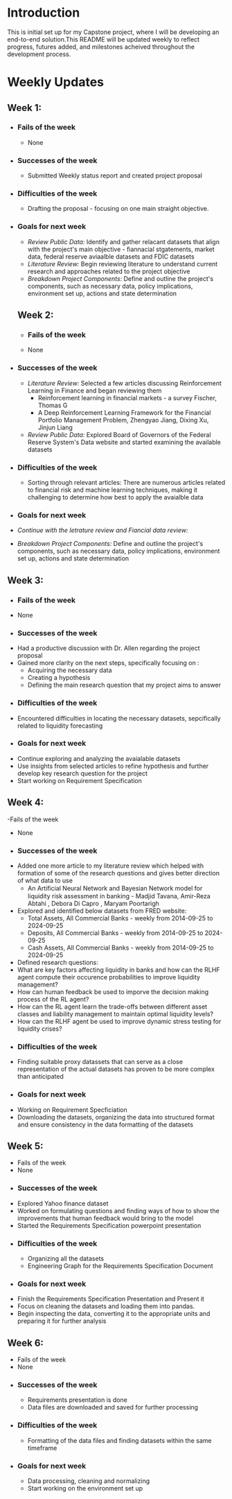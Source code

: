 # Introduction
This is initial set up for my Capstone project, where I will be developing an end-to-end solution.This README will be updated weekly to reflect progress,
futures added, and milestones acheived throughout the development process.
# Weekly Updates
## Week 1:
- ### Fails of the week
  - None
- ### Successes of the week
  - Submitted Weekly status report and created project proposal
- ### Difficulties of the week
  - Drafting the proposal - focusing on one main straight objective.
- ### Goals for next week
  -  *Review Public Data:* Identify and gather relacant datasets that align with the project's main objective - fiannacial stgatements, market data, federal reserve aviaalble datasets and FDIC datasets
  -  *Literature Review:* Begin reviewing literature to understand current research and approaches related to the project objective
  -  *Breakdown Project Components:* Define and outline the project's components, such as necessary data, policy implications, environment set up, actions and state determination

  ## Week 2:
  - ### Fails of the week
  - None 
- ### Successes of the week
  - *Literature Review:* Selected a few articles discussing Reinforcement Learning in Finance and began reviewing them
    -   Reinforcement learning in financial markets - a survey Fischer, Thomas G
    -   A Deep Reinforcement Learning Framework for the Financial Portfolio Management Problem, Zhengyao Jiang, Dixing Xu, Jinjun Liang
  - *Review Public Data:* Explored Board of Governors of the Federal Reserve System's Data website and started examining the available datasets
- ### Difficulties of the week
  - Sorting through relevant  articles: There are numerous articles related to financial risk and machine learning techniques, making it challenging to determine how best to apply the avaialble data
- ### Goals for next week
- *Continue with the letrature review and Fiancial data review:*
- *Breakdown Project Components:* Define and outline the project's components, such as necessary data, policy implications, environment set up, actions and state determination

## Week 3:
- ### Fails of the week
- None
- ### Successes of the week
- Had a productive discussion with Dr. Allen regarding the project proposal
- Gained more clarity on the next steps, specifically focusing on :
    - Acquiring the necessary data
    - Creating a hypothesis
    - Defining the main research question that my project aims to answer
- ### Difficulties of the week
- Encountered difficulties in locating the necessary datasets, sepcifically related to liquidity forecasting
-  ### Goals for next week
-  Continue exploring and analyzing the avaialable datasets
-  Use insights from selected articles to refine hypothesis and further develop key research question for the project
-  Start working on Requirement Specification

## Week 4:
-Fails of the week
- None 
- ### Successes of the week
- Added one more article to my literature review which helped with formation of some of the research questions and gives better direction of what data to use
  - An Artiﬁcial Neural Network and Bayesian Network model for liquidity risk assessment in banking - Madjid Tavana, Amir-Reza Abtahi , Debora Di Capro , Maryam Poortarigh
- Explored and identified below datasets from FRED website:
  -  Total Assets, All Commercial Banks - weekly from 2014-09-25 to 2024-09-25
  -  Deposits, All Commercial Banks - weekly from 2014-09-25 to 2024-09-25
  -  Cash Assets, All Commercial Banks - weekly from 2014-09-25 to 2024-09-25
- Defined research questions:
- What are key factors affecting liquidity in banks and how can the RLHF agent compute their occurence probabilities to improve liquidity management?
- How can human feedback be used to imporve the decision making process  of the RL agent?
- How can the RL agent learn the trade-offs between different asset classes and liability management to maintain optimal liquidity levels?
- How can the RLHF agent be used to improve dynamic stress testing for liquidity crises?
- ### Difficulties of the week
- Finding suitable proxy datassets that can serve as a close representation of the actual datasets has proven to be more complex than anticipated
- ### Goals for next week
- Working on Requirement Specficiation
- Downloading the datasets, organizing the data into structured format and ensure consistency in the data formatting of the datasets

## Week 5:
- Fails of the week
- None
- ### Successes of the week
- Explored Yahoo finance dataset
- Worked on formulating questions and finding ways of how to show the improvements that human feedback would bring to the model
- Started the Requirements Specification powerpoint presentation
- ### Difficulties of the week
  - Organizing all the datasets
  - Engineering Graph for the Requirements Specification Document
- ### Goals for next week
- Finish the Requirements Specification Presentation and Present it
- Focus on cleaning the datasets and loading them into pandas.
- Begin inspecting the data, converting it to the appropriate units and preparing it for further analysis 
  
## Week 6:
- Fails of the week
- None
- ### Successes of the week
  - Requirements presentation is done
  - Data files are downloaded and saved for further processing
- ### Difficulties of the week
  - Formatting of the data files and finding datasets within the same timeframe
- ### Goals for next week
  - Data processing, cleaning and normalizing
  - Start working on the environment set up
  
